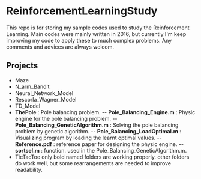 # ReinforcementLearningStudy
This repo is for storing my sample codes used to study the Reinforcement Learning.
Main codes were mainly written in 2016, but currently I'm keep improving my code to apply these to much complex problems.
Any comments and advices are always welcom.
## Projects
- Maze
- N_arm_Bandit
- Neural_Network_Model
- Rescorla_Wagner_Model
- TD_Model
- **ThePole** : Pole balancing problem. 
-- **Pole_Balancing_Engine.m** : Physic engine for the pole balancing problem. 
-- **Pole_Balancing_GeneticAlgorithm.m** : Solving the pole balancing problem by genetic algorithm.
-- **Pole_Balancing_LoadOptimal.m** : Visualizing program by loading the learnt optimal values.
-- **Reference.pdf** : reference paper for designing the physic engine.
-- **sortsel.m** : function. used in the Pole_Balancing_GeneticAlgorithm.m.
- TicTacToe
only bold named folders are working properly.
other folders do work well, but some rearrangements are needed to improve readability.
